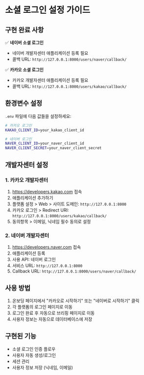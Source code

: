 # 소셜 로그인 설정 가이드

## 구현 완료 사항

✅ **네이버 소셜 로그인**
- 네이버 개발자센터 애플리케이션 등록 필요
- 콜백 URL: `http://127.0.0.1:8000/users/naver/callback/`

✅ **카카오 소셜 로그인**  
- 카카오 개발자센터 애플리케이션 등록 필요
- 콜백 URL: `http://127.0.0.1:8000/users/kakao/callback/`

## 환경변수 설정

`.env` 파일에 다음 값들을 설정하세요:

```bash
# 카카오 로그인
KAKAO_CLIENT_ID=your_kakao_client_id

# 네이버 로그인  
NAVER_CLIENT_ID=your_naver_client_id
NAVER_CLIENT_SECRET=your_naver_client_secret
```

## 개발자센터 설정

### 1. 카카오 개발자센터
1. https://developers.kakao.com 접속
2. 애플리케이션 추가하기
3. 플랫폼 설정 > Web > 사이트 도메인: `http://127.0.0.1:8000`
4. 카카오 로그인 > Redirect URI: `http://127.0.0.1:8000/users/kakao/callback/`
5. 동의항목 > 이메일, 닉네임 필수 동의로 설정

### 2. 네이버 개발자센터
1. https://developers.naver.com 접속
2. 애플리케이션 등록
3. 사용 API: 네이버 로그인
4. 서비스 URL: `http://127.0.0.1:8000`
5. Callback URL: `http://127.0.0.1:8000/users/naver/callback/`

## 사용 방법

1. 온보딩 페이지에서 "카카오로 시작하기" 또는 "네이버로 시작하기" 클릭
2. 각 플랫폼의 로그인 페이지로 이동
3. 로그인 완료 후 자동으로 브리핑 페이지로 이동
4. 사용자 정보는 자동으로 데이터베이스에 저장

## 구현된 기능

- 소셜 로그인 인증 플로우
- 사용자 자동 생성/로그인
- 세션 관리
- 사용자 정보 저장 (닉네임, 이메일)